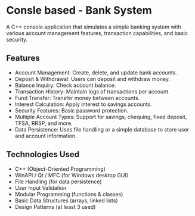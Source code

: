 # Consle based - Bank System

A C++ console application that simulates a simple banking system with various account management features, transaction capabilities, and basic security.

## Features
* Account Management: Create, delete, and update bank accounts.
* Deposit & Withdrawal: Users can deposit and withdraw money.
* Balance Inquiry: Check account balance.
* Transaction History: Maintain logs of transactions per account.
* Fund Transfer: Transfer money between accounts.
* Interest Calculation: Apply interest to savings accounts.
* Security Features: Basic password protection.
* Multiple Account Types: Support for savings, chequing, fixed deposit, TFSA, RRSP, and more.
* Data Persistence: Uses file handling or a simple database to store user and account information.

## Technologies Used
- C++ (Object-Oriented Programming)
- WinAPI / Qt / MFC (for Windows desktop GUI)
- File Handling (for data persistence)
- User Input Validation
- Modular Programming (functions & classes)
- Basic Data Structures (arrays, linked lists)
- Design Patterns (at least 3 used)

